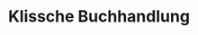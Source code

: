 ---
title: "Klissche Buchhandlung"
url: /hohenstein-ernstthal/klissche-buchhandlung/
shop: Bücher
---
